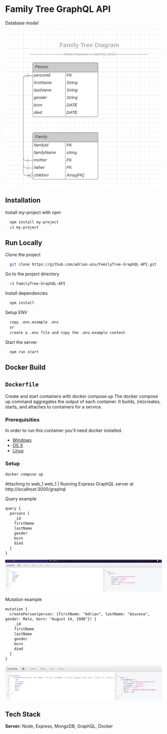 
# Family Tree GraphQL API
Database model
 
![Diagram](/images/family-tree-diagram.PNG?raw=true "Diagram")

## Installation

Install my-project with npm

```bash
  npm install my-project
  cd my-project
```


## Run Locally

Clone the project

```bash
  git clone https://github.com/adrian-azu/FamilyTree-GraphQL-API.git
```

Go to the project directory

```bash
  cd FamilyTree-GraphQL-API
```

Install dependencies

```bash
  npm install
```
Setup ENV
```bash
  copy .env.example .env
  or
  create a .env file and copy the .env.example content
```

Start the server

```bash
  npm run start
```
## Docker Build

## `Dockerfile`
Create and start containers with docker compose up
The docker compose up command aggregates the output of each container. It builds, (re)creates, starts, and attaches to containers for a service.
### Prerequisities
In order to run this container you'll need docker installed.

* [Windows](https://docs.docker.com/windows/started)
* [OS X](https://docs.docker.com/mac/started/)
* [Linux](https://docs.docker.com/linux/started/)

### Setup

```bash
docker compose up
```
Attaching to web_1
web_1  | Running Express GraphQL server at http://localhost:3000/graphql

Query example
```
query {
  persons {
    _id
    firstName
    lastName
    gender
    born
    died
  }
}
```
![Demo query](/images/demo.PNG?raw=true "Demo")

Mutation example
```
mutation {
  createPerson(person: {firstName: "Adrian", lastName: "Azucena", gender: Male, born: "August 14, 1998"}) {
    _id
    firstName
    lastName
    gender
    born
    died
  }
}
```

![Demo mutation](/images/mutation.PNG?raw=true "Demo")
## Tech Stack

**Server:** Node, Express, MongoDB, GraphQL, Docker

